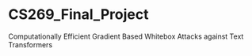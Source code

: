 # CS269_Final_Project
Computationally Efficient Gradient Based Whitebox Attacks against Text Transformers
